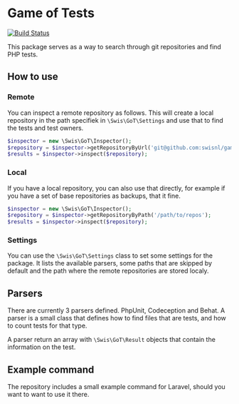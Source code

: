 # Game of Tests

[![Build Status](https://travis-ci.org/swisnl/game-of-tests.svg?branch=master)](https://travis-ci.org/swisnl/game-of-tests)

This package serves as a way to search through git repositories and find 
PHP tests.

## How to use

### Remote

You can inspect a remote repository as follows. This will create a local
repository in the path specifiek in ``\Swis\GoT\Settings`` and use that 
to find the tests and test owners.

```php
$inspector = new \Swis\GoT\Inspector();
$repository = $inspector->getRepositoryByUrl('git@github.com:swisnl/game-of-tests.git');
$results = $inspector->inspect($repository);
```

### Local

If you have a local repository, you can also use that directly, for 
example if you have a set of base repositories as backups, that it fine.

```php
$inspector = new \Swis\GoT\Inspector();
$repository = $inspector->getRepositoryByPath('/path/to/repos');
$results = $inspector->inspect($repository);
```

### Settings

You can use the ``\Swis\GoT\Settings`` class to set some settings for the
package. It lists the available parsers, some paths that are skipped by
default and the path where the remote repositories are stored localy.
  
## Parsers
  
There are currently 3 parsers defined. PhpUnit, Codeception and Behat. A
parser is a small class that defines how to find files that are tests, 
and how to count tests for that type.

A parser return an array with ``\Swis\GoT\Result`` objects that contain
the information on the test.

## Example command

The repository includes a small example command for Laravel, should you
want to want to use it there.

